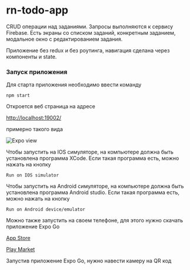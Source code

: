 # rn-todo-app

CRUD операции над заданиями. Запросы выполняются к сервису Firebase. Есть экраны со списком заданий, конкретным заданием, модальное окно с редактированием задания.

Приложение без redux и без роутинга, навигация сделана через компоненты и state.

### Запуск приложения

Для старта приложения необходимо ввести команду

```npm start```

Откроется веб страница на адресе

[http://localhost:19002/](http://localhost:19002/)

примерно такого вида

![Expo view](assets/expo-view.png)

Чтобы запустить на IOS симуляторе, на компьютере должна быть установлена программа XCode. Если такая программа есть, можно нажать на кнопку

```Run on IOS simulator```

Чтобы запустить на Android симуляторе, на компьютере должна быть установлена программа Android studio. Если такая программа есть, можно нажать на кнопку

```Run on Android device/emulator```

Можно также запустить на своем телефоне, для этого нужно скачать приложение Expo Go

[App Store](https://apps.apple.com/app/expo-client/id982107779)

[Play Market](https://play.google.com/store/apps/details?id=host.exp.exponent)

Запустив приложение Expo Go, нужно навести камеру на QR код
